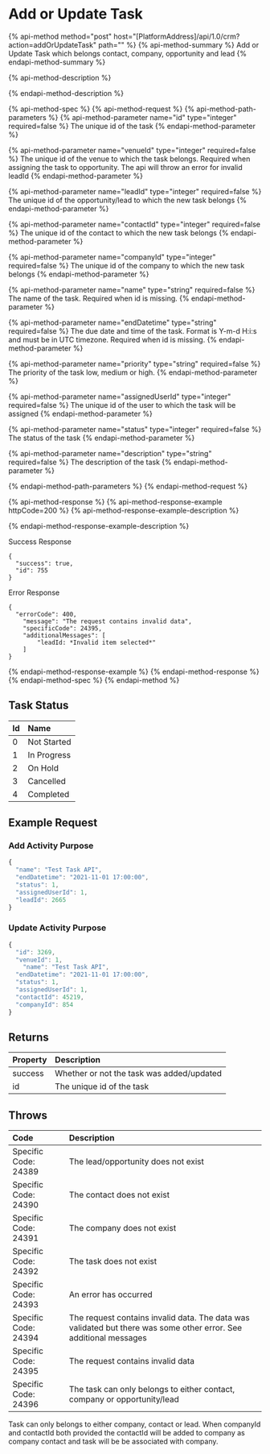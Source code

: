# Add or Update Task

{% api-method method="post" host="\[PlatformAddress\]/api/1.0/crm?action=addOrUpdateTask" path="" %}
{% api-method-summary %}
Add or Update Task which belongs contact, company, opportunity and lead
{% endapi-method-summary %}

{% api-method-description %}

{% endapi-method-description %}

{% api-method-spec %}
{% api-method-request %}
{% api-method-path-parameters %}
{% api-method-parameter name="id" type="integer" required=false %}
The unique id of the task
{% endapi-method-parameter %}

{% api-method-parameter name="venueId" type="integer" required=false %}
The unique id of the venue to which the task belongs. Required when assigning the task to opportunity. The api will throw an error for invalid leadId
{% endapi-method-parameter %}

{% api-method-parameter name="leadId" type="integer" required=false %}
The unique id of the opportunity/lead to which the new task belongs
{% endapi-method-parameter %}

{% api-method-parameter name="contactId" type="integer" required=false %}
The unique id of the contact to which the new task belongs
{% endapi-method-parameter %}

{% api-method-parameter name="companyId" type="integer" required=false %}
The unique id of the company to which the new task belongs
{% endapi-method-parameter %}

{% api-method-parameter name="name" type="string" required=false %}
The name of the task. Required when id is missing.
{% endapi-method-parameter %}

{% api-method-parameter name="endDatetime" type="string" required=false %}
The due date and time of the task. Format is Y-m-d H:i:s and must be in UTC timezone. Required when id is missing.
{% endapi-method-parameter %}

{% api-method-parameter name="priority" type="string" required=false %}
The priority of the task low, medium or high.
{% endapi-method-parameter %}

{% api-method-parameter name="assignedUserId" type="integer" required=false %}
The unique id of the user to which the task will be assigned
{% endapi-method-parameter %}

{% api-method-parameter name="status" type="integer" required=false %}
The status of the task
{% endapi-method-parameter %}

{% api-method-parameter name="description" type="string" required=false %}
The description of the task
{% endapi-method-parameter %}

{% endapi-method-path-parameters %}
{% endapi-method-request %}

{% api-method-response %}
{% api-method-response-example httpCode=200 %}
{% api-method-response-example-description %}

{% endapi-method-response-example-description %}

Success Response

```text
{
  "success": true,
  "id": 755
}
```

Error Response

```text
{
  "errorCode": 400,
    "message": "The request contains invalid data",
    "specificCode": 24395,
    "additionalMessages": [
        "leadId: *Invalid item selected*"
    ]
}
```

{% endapi-method-response-example %}
{% endapi-method-response %}
{% endapi-method-spec %}
{% endapi-method %}

## Task Status

| Id | Name |
| :--- | :--- |
| 0 | Not Started |
| 1 | In Progress |
| 2 | On Hold |
| 3 | Cancelled |
| 4 | Completed |

## Example Request

### Add Activity Purpose

```javascript
{
  "name": "Test Task API",
  "endDatetime": "2021-11-01 17:00:00",
  "status": 1,
  "assignedUserId": 1,
  "leadId": 2665
}
```

### Update Activity Purpose

```javascript
{
  "id": 3269,
  "venueId": 1,
	"name": "Test Task API",
  "endDatetime": "2021-11-01 17:00:00",
  "status": 1,
  "assignedUserId": 1,
  "contactId": 45219,
  "companyId": 854
}
```

## Returns

| Property | Description |
| :--- | :--- |
| success | Whether or not the task was added/updated |
| id | The unique id of the task |

## Throws

| Code | Description |
| :--- | :--- |
| Specific Code: 24389 | The lead/opportunity does not exist |
| Specific Code: 24390 | The contact does not exist |
| Specific Code: 24391 | The company does not exist |
| Specific Code: 24392 | The task does not exist |
| Specific Code: 24393 | An error has occurred |
| Specific Code: 24394 | The request contains invalid data. The data was validated but there was some other error. See additional messages |
| Specific Code: 24395 | The request contains invalid data |
| Specific Code: 24396 | The task can only belongs to either contact, company or opportunity/lead |

Task can only belongs to either company, contact or lead. When companyId and contactId both provided the contactId will be added to company as company contact and task will be be associated with company.

